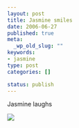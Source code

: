 ```yaml
--- 
layout: post
title: Jasmine smiles
date: 2006-06-27
published: true
meta: 
  _wp_old_slug: ""
keywords: 
- jasmine
type: post
categories: []

status: publish
---
```

Jasmine laughs<div class="wp-caption alignleft" style="width: 300px">[![](http://liblab.net/andyeick/files/2010/08/DSCN1176-300x225.jpg) ](http://liblab.net/andyeick/?attachment_id=135942776)



</div><br />
